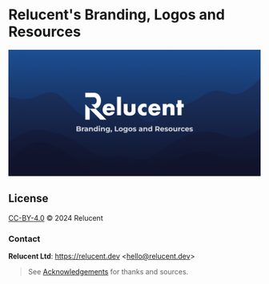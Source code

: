 # Relucent&#x27;s Branding, Logos and Resources

![Relucent&#x27;s Branding, Logos and Resources Cover Image](cover.png)

## License

[CC-BY-4.0](LICENSE.txt) &copy; 2024 Relucent

### Contact

**Relucent Ltd**: <https://relucent.dev> <<hello@relucent.dev>>

> See [Acknowledgements](ACKNOWLEDGEMENTS.md) for thanks and sources.
